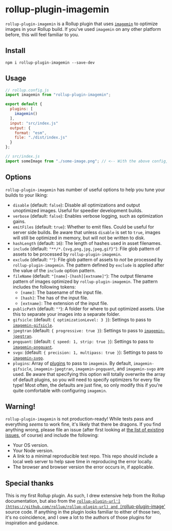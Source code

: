 # rollup-plugin-imagemin

`rollup-plugin-imagemin` is a Rollup plugin that uses [`imagemin`](https://github.com/imagemin/imagemin) to optimize images in your Rollup build. If you've used `imagemin` on any other platform before, this will feel familiar to you.

## Install

```
npm i rollup-plugin-imagemin --save-dev
```

## Usage

```javascript
// rollup.config.js
import imagemin from "rollup-plugin-imagemin";

export default {
  plugins: [
    imagemin()
  ],
  input: "src/index.js"
  output: {
    format: "esm",
    file: "./dist/index.js"
  }
};

// src/index.js
import someImage from "./some-image.png"; // <-- With the above config, this should output an optimized PNG to the dist folder.
```

## Options

`rollup-plugin-imagemin` has number of useful options to help you tune your builds to your liking:

- `disable` (default: `false`): Disable all optimizations and output unoptimized images. Useful for speedier development builds.
- `verbose` (default: `false`): Enables verbose logging, such as optimization gains.
- `emitFiles` (default: `true`): Whether to emit files. Could be useful for server side builds. Be aware that unless `disable` is set to `true`, images will still be optimized in memory, but will not be written to disk.
- `hashLength` (default: `16`): The length of hashes used in asset filenames.
- `include` (default: `"**/*.{svg,png,jpg,jpeg,gif}"`): File glob pattern of assets to be processed by `rollup-plugin-imagemin`.
- `exclude` (default: `""`): File glob pattern of assets to _not_ be processed by `rollup-plugin-imagemin`. The pattern defined by `exclude` is applied after the value of the `include` option pattern.
- `fileName` (default: `"[name]-[hash][extname]"`): The output filename pattern of images optimized by `rollup-plugin-imagemin`. The pattern includes the following tokens:
  - `[name]`: The basename of the input file.
  - `[hash]`: The has of the input file.
  - `[extname]`: The extension of the input file.
- `publicPath` (default: `""`): A folder for where to put optimized assets. Use this to separate your images into a separate folder.
- `gifsicle`: (default: `{ optimizationLevel: 3 }`): Settings to pass to [`imagemin-gifsicle`](https://www.npmjs.com/package/imagemin-gifsicle).
- `jpegtran` (default: `{ progressive: true }`): Settings to pass to [`imagemin-jpegtran`](https://www.npmjs.com/package/imagemin-jpegtran).
- `pngquant`: (default: `{ speed: 1, strip: true }`): Settings to pass to [`imagemin-pngquant`](https://www.npmjs.com/package/imagemin-pngquant).
- `svgo`: (default: `{ precision: 1, multipass: true }`): Settings to pass to [`imagemin-svgo`](https://www.npmjs.com/package/imagemin-svgo).
- `plugins`: Array of [plugins](https://www.npmjs.com/search?q=keywords:imageminplugin) to pass to `imagemin`. By default, `imagemin-gifsicle`, `imagemin-jpegtran`, `imagemin-pngquant`, and `imagemin-svgo` are used. Be aware that specifying this option will totally overwrite the array of default plugins, so you will need to specify optimizers for every file type! Most often, the defaults are just fine, so only modify this if you're quite comfortable with configuring `imagemin`.

## Warning!

`rollup-plugin-imagemin` is not production-ready! While tests pass and everything _seems_ to work fine, it's likely that there be dragons. If you find anything wrong, please file an issue (after first looking at [the list of existing issues](https://github.com/malchata/rollup-plugin-imagemin/issues), of course) and include the following:

- Your OS version.
- Your Node version.
- A link to a minimal reproducible test repo. This repo should include a local web server to help save time in reproducing the error locally.
- The browser and browser version the error occurs in, if applicable.

## Special thanks

This is my first Rollup plugin. As such, I drew extensive help from the Rollup documentation, but also from the [`rollup-plugin-url'](https://github.com/rollup/rollup-plugin-url) and [`rollup-plugin-image'](https://github.com/rollup/rollup-plugin-image) source code. If anything in the plugin looks familiar to either of those two, it's no coincidence, and I owe a lot to the authors of those plugins for inspiration and guidance.
